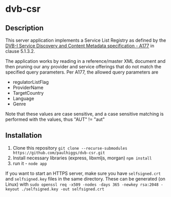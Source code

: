 # dvb-csr

## Description
This server application implements a Service List Registry as defined by the [DVB-I Service Discovery and Content Metadata specification - A177](https://www.dvb.org/resources/public/standards/a177_dvb-i_specification.pdf) in clause 5.1.3.2.

The application works by reading in a reference/master XML document and then pruning our any provider and service offerings that do not match the specified query parameters. Per A177, the allowed query parameters are
* regulatorListFlag
* ProviderName
* TargetCountry
* Language
* Genre

Note that these values are case sensitive, and a case sensitive matching is performed with the values, thus "AUT" != "aut"

## Installation
1. Clone this repository `git clone --recurse-submodules https://github.com/paulhiggs/dvb-csr.git`
1. Install necessary libraries (express, libxmljs, morgan)  `npm install`
1. run it - `node app`

If you want to start an HTTPS server, make sure you have `selfsigned.crt` and `selfsigned.key` files in the same directory. These can be generated (on Linux) with `sudo openssl req -x509 -nodes -days 365 -newkey rsa:2048 -keyout ./selfsigned.key -out selfsigned.crt`
